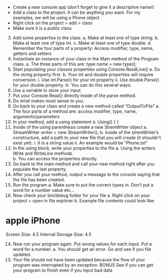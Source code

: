- Create a new console app (don’t forget to give it a descriptive name!)
-	Add a class to the project.  It can be anything you want.  For my examples, we will be using a Phone object.
  -	Right click on the project > add > class
  -	Make sure it is a public class
3.	Add some properties to the class.
  a.	Make at least one of type string.
  b.	Make at least one of type int.
  c.	Make at least one of type double.
  d.	Remember the four parts of a property:  Access modifier, type, name, getters and setters
4.	Instantiate an instance of your class in the Main method of the Program class.
a.	The three parts of this are: type name = new type();
5.	Start populating your classes properties using Console.ReadLine()
a.	Do the string property first.
b.	Your int and double properties will require conversion.
i.	Use int.Parse() for your int property
ii.	Use double.Parse() for your double property.
iii.	You can do this several ways:
1.	Use a variable to store your input
2.	Put your Console.Read() directly inside of the parse method.
3.	Do what makes most sense to you.
6.	Go back to your class and create a new method called “OutputToFile”
a.	The four parts of a method are: access modifier, type, name, arguments/parameters
7.	In your method, add a using statement
a.	Using() { }
8.	Inside of the using parenthesis create a new StremWriter object
a.	StreamWriter writer = new StreamWriter();
b.	Inside of the stremWriter’s constructure, add a path to your new file that you will create (it shouldn’t exist yet).
i.	It is a string value
ii.	An example would be “Phone.txt”
9.	In the using block, write your properties to the file
a.	Using the writers Write and WriteLine methods.  
b.	You can access the properties directly.
10.	Go back to the main method and call your new method right after you populate the last property.
11.	After you call your method, output a message to the console saying that the file has been created.
12.	Run the program
a.	Make sure to put the correct types in.  Don’t put a word for a number value etc…
13.	Now check your bin/debug folder for your file
a.	Right click on your project > open in file explorer
b.	Example file contents could look like: 

apple iPhone
=========================
Screen Size: 4.5
Internal Storage Size: 4.5


14.	Now run your program again.  Put wrong values for each input.  Put a word for a number.
a.	You should get an error.  Go and see if you file updated.
15.	Your file should not have been updated because the flow of your program was interrupted by an exception. 
BONUS
See if you can get your program to finish even if you input bad data

